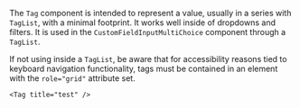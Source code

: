 The `Tag` component is intended to represent a value, usually in a series with `TagList`, with a minimal footprint. It works well inside of dropdowns and filters. It is used in the `CustomFieldInputMultiChoice` component through a `TagList`.

If not using inside a `TagList`, be aware that for accessibility reasons tied to keyboard navigation functionality, tags must be contained in an element with the `role="grid"` attribute set.

```
<Tag title="test" />
```

